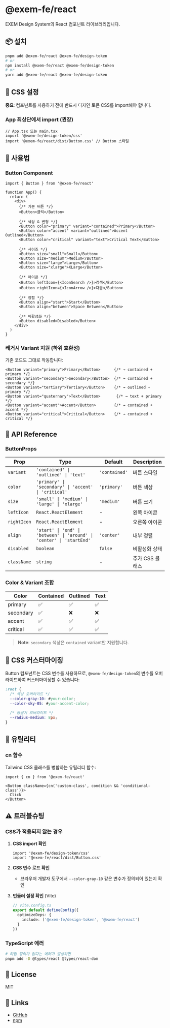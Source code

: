 # @exem-fe/react

EXEM Design System의 React 컴포넌트 라이브러리입니다.

## 📦 설치

```bash
pnpm add @exem-fe/react @exem-fe/design-token
# or
npm install @exem-fe/react @exem-fe/design-token
# or
yarn add @exem-fe/react @exem-fe/design-token
```

## 🎨 CSS 설정

**중요**: 컴포넌트를 사용하기 전에 반드시 디자인 토큰 CSS를 import해야 합니다.

### App 최상단에서 import (권장)

```tsx
// App.tsx 또는 main.tsx
import '@exem-fe/design-token/css'
import '@exem-fe/react/dist/Button.css' // Button 스타일
```

## 🚀 사용법

### Button Component

```tsx
import { Button } from '@exem-fe/react'

function App() {
  return (
    <div>
      {/* 기본 버튼 */}
      <Button>클릭</Button>

      {/* 색상 & 변형 */}
      <Button color="primary" variant="contained">Primary</Button>
      <Button color="accent" variant="outlined">Accent Outlined</Button>
      <Button color="critical" variant="text">Critical Text</Button>

      {/* 사이즈 */}
      <Button size="small">Small</Button>
      <Button size="medium">Medium</Button>
      <Button size="large">Large</Button>
      <Button size="xlarge">XLarge</Button>

      {/* 아이콘 */}
      <Button leftIcon={<IconSearch />}>검색</Button>
      <Button rightIcon={<IconArrow />}>다음</Button>

      {/* 정렬 */}
      <Button align="start">Start</Button>
      <Button align="between">Space Between</Button>
      
      {/* 비활성화 */}
      <Button disabled>Disabled</Button>
    </div>
  )
}
```

### 레거시 Variant 지원 (하위 호환성)

기존 코드도 그대로 작동합니다:

```tsx
<Button variant="primary">Primary</Button>      {/* → contained + primary */}
<Button variant="secondary">Secondary</Button>  {/* → contained + secondary */}
<Button variant="tertiary">Tertiary</Button>    {/* → outlined + primary */}
<Button variant="quaternary">Text</Button>       {/* → text + primary */}
<Button variant="accent">Accent</Button>        {/* → contained + accent */}
<Button variant="critical">Critical</Button>    {/* → contained + critical */}
```

## 📖 API Reference

### ButtonProps

| Prop | Type | Default | Description |
|------|------|---------|-------------|
| `variant` | `'contained' \| 'outlined' \| 'text'` | `'contained'` | 버튼 스타일 |
| `color` | `'primary' \| 'secondary' \| 'accent' \| 'critical'` | `'primary'` | 버튼 색상 |
| `size` | `'small' \| 'medium' \| 'large' \| 'xlarge'` | `'medium'` | 버튼 크기 |
| `leftIcon` | `React.ReactElement` | - | 왼쪽 아이콘 |
| `rightIcon` | `React.ReactElement` | - | 오른쪽 아이콘 |
| `align` | `'start' \| 'end' \| 'between' \| 'around' \| 'center' \| 'startEnd'` | `'center'` | 내부 정렬 |
| `disabled` | `boolean` | `false` | 비활성화 상태 |
| `className` | `string` | - | 추가 CSS 클래스 |

### Color & Variant 조합

| Color | Contained | Outlined | Text |
|-------|-----------|----------|------|
| primary | ✅ | ✅ | ✅ |
| secondary | ✅ | ❌ | ❌ |
| accent | ✅ | ✅ | ✅ |
| critical | ✅ | ✅ | ✅ |

> **Note**: `secondary` 색상은 `contained` variant만 지원합니다.

## 🎨 CSS 커스터마이징

Button 컴포넌트는 CSS 변수를 사용하므로, `@exem-fe/design-token`의 변수를 오버라이드하여 커스터마이징할 수 있습니다:

```css
:root {
  /* 색상 오버라이드 */
  --color-gray-10: #your-color;
  --color-sky-05: #your-accent-color;
  
  /* 둥글기 오버라이드 */
  --radius-medium: 8px;
}
```

## 🔧 유틸리티

### cn 함수

Tailwind CSS 클래스를 병합하는 유틸리티 함수:

```tsx
import { cn } from '@exem-fe/react'

<Button className={cn('custom-class', condition && 'conditional-class')}>
  Click
</Button>
```

## ⚠️ 트러블슈팅

### CSS가 적용되지 않는 경우

1. **CSS import 확인**
   ```tsx
   import '@exem-fe/design-token/css'
   import '@exem-fe/react/dist/Button.css'
   ```

2. **CSS 변수 로드 확인**
   - 브라우저 개발자 도구에서 `--color-gray-10` 같은 변수가 정의되어 있는지 확인

3. **번들러 설정 확인** (Vite)
   ```ts
   // vite.config.ts
   export default defineConfig({
     optimizeDeps: {
       include: ['@exem-fe/design-token', '@exem-fe/react']
     }
   })
   ```

### TypeScript 에러

```bash
# 타입 정의가 없다는 에러가 발생하면
pnpm add -D @types/react @types/react-dom
```

## 📝 License

MIT

## 🔗 Links

- [GitHub](https://github.com/EXEM-FE/design-system)
- [npm](https://www.npmjs.com/package/@exem-fe/react)